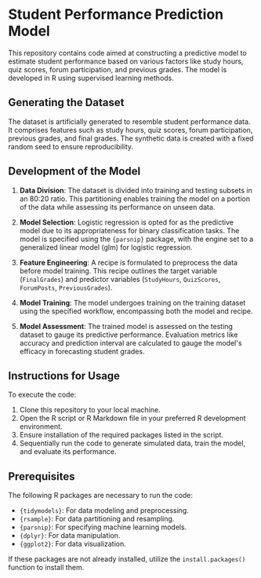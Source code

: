 # Student Performance Prediction Model

This repository contains code aimed at constructing a predictive model to estimate student performance based on various factors like study hours, quiz scores, forum participation, and previous grades. The model is developed in R using supervised learning methods.

## Generating the Dataset

The dataset is artificially generated to resemble student performance data. It comprises features such as study hours, quiz scores, forum participation, previous grades, and final grades. The synthetic data is created with a fixed random seed to ensure reproducibility.

## Development of the Model

1. **Data Division**: The dataset is divided into training and testing subsets in an 80:20 ratio. This partitioning enables training the model on a portion of the data while assessing its performance on unseen data.

2. **Model Selection**: Logistic regression is opted for as the predictive model due to its appropriateness for binary classification tasks. The model is specified using the `{parsnip}` package, with the engine set to a generalized linear model (glm) for logistic regression.

3. **Feature Engineering**: A recipe is formulated to preprocess the data before model training. This recipe outlines the target variable (`FinalGrades`) and predictor variables (`StudyHours`, `QuizScores`, `ForumPosts`, `PreviousGrades`).

4. **Model Training**: The model undergoes training on the training dataset using the specified workflow, encompassing both the model and recipe.

5. **Model Assessment**: The trained model is assessed on the testing dataset to gauge its predictive performance. Evaluation metrics like accuracy and prediction interval are calculated to gauge the model's efficacy in forecasting student grades.

## Instructions for Usage

To execute the code:

1. Clone this repository to your local machine.
2. Open the R script or R Markdown file in your preferred R development environment.
3. Ensure installation of the required packages listed in the script.
4. Sequentially run the code to generate simulated data, train the model, and evaluate its performance.

## Prerequisites

The following R packages are necessary to run the code:

- `{tidymodels}`: For data modeling and preprocessing.
- `{rsample}`: For data partitioning and resampling.
- `{parsnip}`: For specifying machine learning models.
- `{dplyr}`: For data manipulation.
- `{ggplot2}`: For data visualization.

If these packages are not already installed, utilize the `install.packages()` function to install them.
